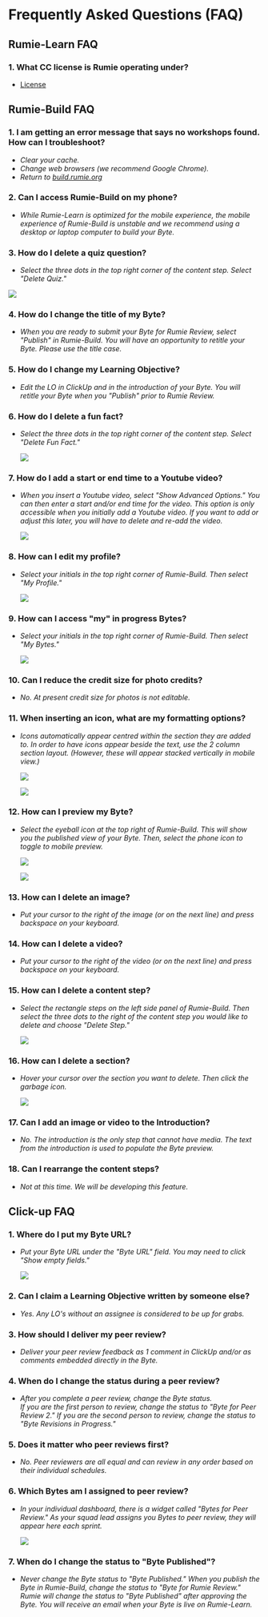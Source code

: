 # Frequently Asked Questions (FAQ)

## Rumie-Learn FAQ 

### 1. What CC license is Rumie operating under? 
- [License](https://creativecommons.org/licenses/by-nc-nd/4.0/)

## Rumie-Build FAQ

### 1. I am getting an error message that says no workshops found. How can I troubleshoot?
  - _Clear your cache._
  - _Change web browsers (we recommend Google Chrome)._
  - _Return to_ [_build.rumie.org_](http://build.rumie.org)

### 2. Can I access Rumie-Build on my phone?
  - _While Rumie-Learn is optimized for the mobile experience, the mobile experience of Rumie-Build is unstable and we recommend using a desktop or laptop computer to build your Byte._

### 3. How do I delete a quiz question?
  - _Select the three dots in the top right corner of the content step. Select "Delete Quiz."_ <br/>

  ![](./buildFaq3.png)

### 4. How do I change the title of my Byte?
  - _When you are ready to submit your Byte for Rumie Review, select "Publish" in Rumie-Build. You will have an opportunity to retitle your Byte. Please use the title case._

### 5. How do I change my Learning Objective?
  - _Edit the LO in ClickUp and in the introduction of your Byte. You will retitle your Byte when you "Publish" prior to Rumie Review._

### 6. How do I delete a fun fact?
  - _Select the three dots in the top right corner of the content step. Select "Delete Fun Fact."_

    ![](./buildFaq6.png)

### 7. How do I add a start or end time to a Youtube video?
  - _When you insert a Youtube video, select "Show Advanced Options." You can then enter a start and/or end time for the video. This option is only accessible when you initially add a Youtube video. If you want to add or adjust this later, you will have to delete and re-add the video._

    ![](./buildFaq7.png)

### 8. How can I edit my profile?
  - _Select your initials in the top right corner of Rumie-Build. Then select "My Profile."_

    ![](./buildFaq8.png)

### 9. How can I access "my" in progress Bytes?
  - _Select your initials in the top right corner of Rumie-Build. Then select "My Bytes."_

    ![](./buildFaq9.png)

### 10. Can I reduce the credit size for photo credits?
  - _No. At present credit size for photos is not editable._

### 11. When inserting an icon, what are my formatting options?
  - _Icons automatically appear centred within the section they are added to. In order to have icons appear beside the text, use the 2 column section layout. (However, these will appear stacked vertically in mobile view.)_

    ![](./buildFaq11.png)

    ![](./buildFaq11.1.png)

### 12. How can I preview my Byte?
  - _Select the eyeball icon at the top right of Rumie-Build. This will show you the published view of your Byte. Then, select the phone icon to toggle to mobile preview._

    ![](./buildFaq12.png)

    ![](./buildFaq12.1.png)

### 13. How can I delete an image?
  - _Put your cursor to the right of the image (or on the next line) and press backspace on your keyboard._

### 14. How can I delete a video?
  - _Put your cursor to the right of the video (or on the next line) and press backspace on your keyboard._

### 15. How can I delete a content step?
  - _Select the rectangle steps on the left side panel of Rumie-Build. Then select the three dots to the right of the content step you would like to delete and choose "Delete Step."_

    ![](./buildFaq15.png)

### 16. How can I delete a section?
  - _Hover your cursor over the section you want to delete. Then click the garbage icon._

    ![](./buildFaq16.png)

### 17. Can I add an image or video to the Introduction?
  - _No. The introduction is the only step that cannot have media. The text from the introduction is used to populate the Byte preview._

### 18. Can I rearrange the content steps?
  - _Not at this time. We will be developing this feature._

## Click-up FAQ

### 1. Where do I put my Byte URL?
  - _Put your Byte URL under the "Byte URL" field. You may need to click "Show empty fields."_

    ![](./clickFaq1.png)

### 2. Can I claim a Learning Objective written by someone else?
  - _Yes. Any LO's without an assignee is considered to be up for grabs._

### 3. How should I deliver my peer review?
  - _Deliver your peer review feedback as 1 comment in ClickUp and/or as comments embedded directly in the Byte._

### 4. When do I change the status during a peer review?
  - _After you complete a peer review, change the Byte status._<br>
_If you are the first person to review, change the status to "Byte for Peer Review 2." If you are the second person to review, change the status to "Byte Revisions in Progress."_

### 5. Does it matter who peer reviews first?
  - _No. Peer reviewers are all equal and can review in any order based on their individual schedules._

### 6. Which Bytes am I assigned to peer review?
  - _In your individual dashboard, there is a widget called "Bytes for Peer Review." As your squad lead assigns you Bytes to peer review, they will appear here each sprint._

    ![](./clickFaq6.png)

### 7. When do I change the status to "Byte Published"?
  - _Never change the Byte status to "Byte Published." When you publish the Byte in Rumie-Build, change the status to "Byte for Rumie Review." Rumie will change the status to "Byte Published" after approving the Byte. You will receive an email when your Byte is live on Rumie-Learn._



